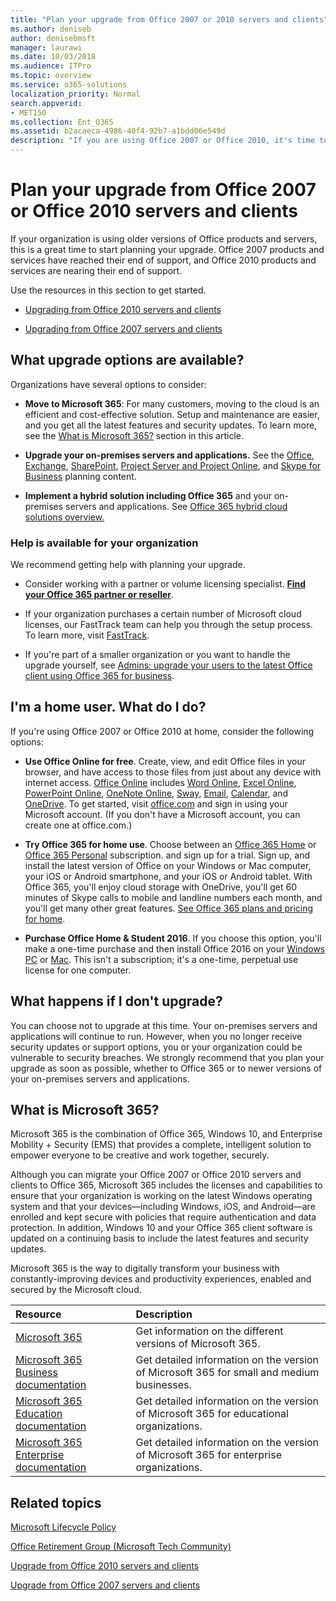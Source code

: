 ```yaml
---
title: "Plan your upgrade from Office 2007 or 2010 servers and clients"
ms.author: deniseb
author: denisebmsft
manager: laurawi
ms.date: 10/03/2018
ms.audience: ITPro
ms.topic: overview
ms.service: o365-solutions
localization_priority: Normal
search.appverid:
- MET150
ms.collection: Ent_O365
ms.assetid: b2acaeca-4986-40f4-92b7-a1bdd06e549d
description: "If you are using Office 2007 or Office 2010, it's time to plan your upgrade. Use these resources to get started with your plan."
---
```


# Plan your upgrade from Office 2007 or Office 2010 servers and clients

If your organization is using older versions of Office products and servers, this is a great time to start planning your upgrade. Office 2007 products and services have reached their end of support, and Office 2010 products and services are nearing their end of support. 

Use the resources in this section to get started.

- [Upgrading from Office 2010 servers and clients](upgrade-from-office-2010-servers-and-products.md)

- [Upgrading from Office 2007 servers and clients](upgrade-from-office-2007-servers-and-products.md)

## What upgrade options are available?      

Organizations have several options to consider:

- **Move to Microsoft 365**: For many customers, moving to the cloud is an efficient and cost-effective solution. Setup and maintenance are easier, and you get all the latest features and security updates. To learn more, see the [What is Microsoft 365?](#what-is-microsoft-365) section in this article.
    
- **Upgrade your on-premises servers and applications.** See the [Office](https://docs.microsoft.com/DeployOffice/office-2010-end-support-roadmap), [Exchange](exchange-2010-end-of-support.md),  [SharePoint](upgrade-from-sharepoint-2010.md), [Project Server and Project Online](https://docs.microsoft.com/project/planning-project-server-and-project-online-for-technical-decision-makers), and [Skype for Business](https://docs.microsoft.com/skypeforbusiness/plan-your-deployment/upgrade) planning content. 
    
- **Implement a hybrid solution including Office 365** and your on-premises servers and applications. See [Office 365 hybrid cloud solutions overview.](https://support.office.com/article/59616fab-acdb-40e9-b414-cf0c965c80b7.aspx)
    
### Help is available for your organization

We recommend getting help with planning your upgrade.

- Consider working with a partner or volume licensing specialist. **[Find your Office 365 partner or reseller](https://support.office.com/article/b6c18a9b-2aed-4c84-9d75-af709160258c.aspx)**. 

- If your organization purchases a certain number of Microsoft cloud licenses, our FastTrack team can help you through the setup process. To learn more, visit [FastTrack](https://www.microsoft.com/fasttrack).

- If you're part of a smaller organization or you want to handle the upgrade yourself, see [Admins: upgrade your users to the latest Office client using Office 365 for business](https://support.office.com/article/f6b00895-b5fd-4af6-a656-b7788ea20cbb.aspx). 
  
## I'm a home user. What do I do?

If you're using Office 2007 or Office 2010 at home, consider the following options:

- **Use Office Online for free**. Create, view, and edit Office files in your browser, and have access to those files from just about any device with internet access. [Office Online](https://products.office.com/office-online/documents-spreadsheets-presentations-office-online) includes [Word Online](http://go.microsoft.com/fwlink/p/?linkid=746664), [Excel Online](http://go.microsoft.com/fwlink/p/?linkid=746665), [PowerPoint Online](http://go.microsoft.com/fwlink/p/?linkid=746666), [OneNote Online](http://go.microsoft.com/fwlink/p/?linkid=746674), [Sway](http://go.microsoft.com/fwlink/p/?linkid=746675), [Email](http://go.microsoft.com/fwlink/p/?linkid=746676), [Calendar](http://go.microsoft.com/fwlink/p/?linkid=746678), and [OneDrive](http://go.microsoft.com/fwlink/p/?linkid=746679). To get started, visit [office.com](https://office.com) and sign in using your Microsoft account. (If you don't have a Microsoft account, you can create one at office.com.)

- **Try Office 365 for home use**. Choose between an [Office 365 Home](https://www.microsoft.com/p/office-365-home/cfq7ttc0k5dm) or [Office 365 Personal](https://www.microsoft.com/p/office-365-personal/cfq7ttc0k5bf) subscription. and sign up for a trial. Sign up, and install the latest version of Office on your Windows or Mac computer, your iOS or Android smartphone, and your iOS or Android tablet. With Office 365, you'll enjoy cloud storage with OneDrive, you'll get 60 minutes of Skype calls to mobile and landline numbers each month, and you'll get many other great features. [See Office 365 plans and pricing for home](https://products.office.com/explore-office-for-home).
    
- **Purchase Office Home &amp; Student 2016**. If you choose this option, you'll make a one-time purchase and then install Office 2016 on your [Windows PC](https://www.microsoft.com/p/office-home-student-2016-for-pc/cfq7ttc0k5fc) or [Mac](https://products.office.com/buy/compare-microsoft-office-products-for-mac). This isn't a subscription; it's a one-time, perpetual use license for one computer.


## What happens if I don't upgrade?

You can choose not to upgrade at this time. Your on-premises servers and applications will continue to run. However, when you no longer receive security updates or support options, you or your organization could be vulnerable to security breaches. We strongly recommend that you plan your upgrade as soon as possible, whether to Office 365 or to newer versions of your on-premises servers and applications.
   
## What is Microsoft 365?

Microsoft 365 is the combination of Office 365, Windows 10, and Enterprise Mobility + Security (EMS) that provides a complete, intelligent solution to empower everyone to be creative and work together, securely. 
  
Although you can migrate your Office 2007 or Office 2010 servers and clients to Office 365, Microsoft 365 includes the licenses and capabilities to ensure that your organization is working on the latest Windows operating system and that your devices—including Windows, iOS, and Android—are enrolled and kept secure with policies that require authentication and data protection. In addition, Windows 10 and your Office 365 client software is updated on a continuing basis to include the latest features and security updates.
  
Microsoft 365 is the way to digitally transform your business with constantly-improving devices and productivity experiences, enabled and secured by the Microsoft cloud.
  
|**Resource**|**Description**|
|:-----|:-----|
|[Microsoft 365](https://www.microsoft.com/microsoft-365) <br/> |Get information on the different versions of Microsoft 365.  <br/> |
|[Microsoft 365 Business documentation](https://docs.microsoft.com/microsoft-365/business/) <br/> |Get detailed information on the version of Microsoft 365 for small and medium businesses.  <br/> |
|[Microsoft 365 Education documentation](https://docs.microsoft.com/microsoft-365/education/) <br/> |Get detailed information on the version of Microsoft 365 for educational organizations.  <br/> |
|[Microsoft 365 Enterprise documentation](https://docs.microsoft.com/microsoft-365/enterprise/) <br/> |Get detailed information on the version of Microsoft 365 for enterprise organizations.  <br/> |

   
## Related topics
  
[Microsoft Lifecycle Policy](https://go.microsoft.com/fwlink/?linkid=865200)

[Office Retirement Group (Microsoft Tech Community)](https://go.microsoft.com/fwlink/?linkid=842065)

[Upgrade from Office 2010 servers and clients](upgrade-from-office-2010-servers-and-products.md)

[Upgrade from Office 2007 servers and clients](upgrade-from-office-2007-servers-and-products.md)



